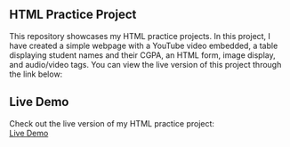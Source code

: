 ## HTML Practice Project

This repository showcases my HTML practice projects. In this project, I have created a simple webpage with a YouTube video embedded, a table displaying student names and their CGPA, an HTML form, image display, and audio/video tags. You can view the live version of this project through the link below:

## Live Demo

Check out the live version of my HTML practice project:  
[Live Demo](https://yourusername.github.io/repository-name/)

